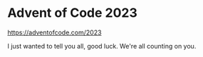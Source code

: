 Advent of Code 2023
===================

https://adventofcode.com/2023

I just wanted to tell you all, good luck. We're all counting on you.
